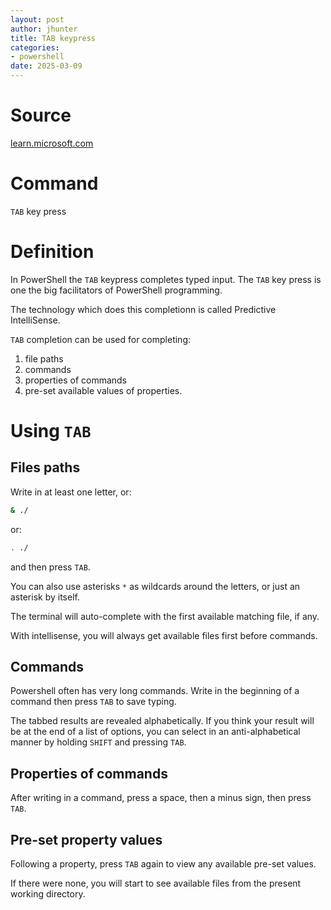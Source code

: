```yaml
---
layout: post
author: jhunter
title: TAB keypress
categories:
- powershell
date: 2025-03-09
---
```


# Source
[learn.microsoft.com](https://learn.microsoft.com/en-us/powershell/scripting/learn/shell/tab-completion?view=powershell-7.5)

# Command
`TAB` key press

# Definition
In PowerShell the `TAB` keypress completes typed input. The `TAB` key press is one the big facilitators of PowerShell programming.

The technology which does this completionn  is called Predictive IntelliSense.

`TAB` completion can be used for completing:

1. file paths
1. commands
1. properties of commands
1. pre-set available values of properties.

# Using `TAB`
## Files paths
Write in at least one letter, or:

```bash
& ./ 
```

or:

```bash
. ./
```

and then press `TAB`. 

You can also use asterisks `*` as wildcards around the letters, or just an asterisk by itself.

The terminal will auto-complete with the first available matching file, if any.

With intellisense, you will always get available files first before commands.

## Commands
Powershell often has very long commands. Write in the beginning of a command then press `TAB` to save typing.

The tabbed results are revealed alphabetically. If you think your result will be at the end of a list of options, you can select in an anti-alphabetical manner by holding `SHIFT` and pressing `TAB`.

## Properties of commands
After writing in a command, press a space, then a minus sign, then press `TAB`.

## Pre-set property values
Following a property, press `TAB` again to view any available pre-set values.

If there were none, you will start to see available files from the present working directory.


